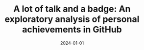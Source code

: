 ---
title: "A lot of talk and a badge: An exploratory analysis of personal achievements in GitHub"
collection: publications
category: manuscripts
permalink: /publication/2024-01-01-A-lot-of-talk-and-a-badge-An-exploratory-analysis-of-personal-achievements-in-GitHub
date: 2024-01-01
venue: 'Inf. Softw. Technol.'
paperurl: 'https://doi.org/10.1016/j.infsof.2024.107561'
citation: ' Fabio Calefato,  Luigi Quaranta,  Filippo Lanubile, &quot;A lot of talk and a badge: An exploratory analysis of personal achievements in GitHub.&quot; <i>Inf. Softw. Technol.</i>, 2024.'
doi: https://doi.org/10.1016/j.infsof.2024.107561
---